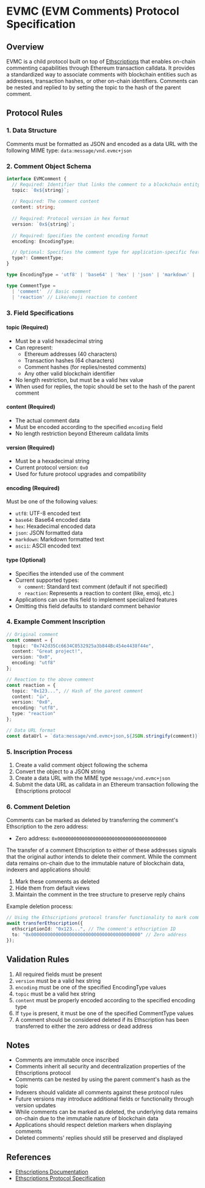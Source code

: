 # EVMC (EVM Comments) Protocol Specification

## Overview
EVMC is a child protocol built on top of [Ethscriptions](https://docs.ethscriptions.com/) that enables on-chain commenting capabilities through Ethereum transaction calldata. It provides a standardized way to associate comments with blockchain entities such as addresses, transaction hashes, or other on-chain identifiers. Comments can be nested and replied to by setting the topic to the hash of the parent comment.

## Protocol Rules

### 1. Data Structure
Comments must be formatted as JSON and encoded as a data URL with the following MIME type:
`data:message/vnd.evmc+json`


### 2. Comment Object Schema
```typescript
interface EVMComment {
  // Required: Identifier that links the comment to a blockchain entity
  topic: `0x${string}`;  
  
  // Required: The comment content
  content: string;
  
  // Required: Protocol version in hex format
  version: `0x${string}`;
  
  // Required: Specifies the content encoding format
  encoding: EncodingType;

  // Optional: Specifies the comment type for application-specific features
  type?: CommentType;
}

type EncodingType = 'utf8' | 'base64' | 'hex' | 'json' | 'markdown' | 'ascii';

type CommentType = 
  | 'comment'  // Basic comment
  | 'reaction' // Like/emoji reaction to content
```

### 3. Field Specifications

#### topic (Required)
- Must be a valid hexadecimal string
- Can represent:
  - Ethereum addresses (40 characters)
  - Transaction hashes (64 characters)
  - Comment hashes (for replies/nested comments)
  - Any other valid blockchain identifier
- No length restriction, but must be a valid hex value
- When used for replies, the topic should be set to the hash of the parent comment

#### content (Required)
- The actual comment data
- Must be encoded according to the specified `encoding` field
- No length restriction beyond Ethereum calldata limits

#### version (Required)
- Must be a hexadecimal string
- Current protocol version: `0x0`
- Used for future protocol upgrades and compatibility

#### encoding (Required)
Must be one of the following values:
- `utf8`: UTF-8 encoded text
- `base64`: Base64 encoded data
- `hex`: Hexadecimal encoded data
- `json`: JSON formatted data
- `markdown`: Markdown formatted text
- `ascii`: ASCII encoded text

#### type (Optional)
- Specifies the intended use of the comment
- Current supported types:
  - `comment`: Standard text comment (default if not specified)
  - `reaction`: Represents a reaction to content (like, emoji, etc.)
- Applications can use this field to implement specialized features
- Omitting this field defaults to standard comment behavior

### 4. Example Comment Inscription

```typescript
// Original comment
const comment = {
  topic: "0x742d35Cc6634C0532925a3b844Bc454e4438f44e",
  content: "Great project!",
  version: "0x0",
  encoding: "utf8"
};

// Reaction to the above comment
const reaction = {
  topic: "0x123...", // Hash of the parent comment
  content: "👍",
  version: "0x0",
  encoding: "utf8",
  type: "reaction"
};

// Data URL format
const dataUrl = `data:message/vnd.evmc+json,${JSON.stringify(comment)}`;
```

### 5. Inscription Process
1. Create a valid comment object following the schema
2. Convert the object to a JSON string
3. Create a data URL with the MIME type `message/vnd.evmc+json`
4. Submit the data URL as calldata in an Ethereum transaction following the Ethscriptions protocol

### 6. Comment Deletion
Comments can be marked as deleted by transferring the comment's Ethscription to the zero address:
- Zero address: `0x0000000000000000000000000000000000000000`

The transfer of a comment Ethscription to either of these addresses signals that the original author intends to delete their comment. While the comment data remains on-chain due to the immutable nature of blockchain data, indexers and applications should:
1. Mark these comments as deleted
2. Hide them from default views
3. Maintain the comment in the tree structure to preserve reply chains

Example deletion process:
```typescript
// Using the Ethscriptions protocol transfer functionality to mark comment as deleted
await transferEthscription({
  ethscriptionId: "0x123...", // The comment's ethscription ID
  to: "0x0000000000000000000000000000000000000000" // Zero address
});
```

## Validation Rules
1. All required fields must be present
2. `version` must be a valid hex string
3. `encoding` must be one of the specified EncodingType values
4. `topic` must be a valid hex string
5. `content` must be properly encoded according to the specified encoding type
6. If `type` is present, it must be one of the specified CommentType values
7. A comment should be considered deleted if its Ethscription has been transferred to either the zero address or dead address

## Notes
- Comments are immutable once inscribed
- Comments inherit all security and decentralization properties of the Ethscriptions protocol
- Comments can be nested by using the parent comment's hash as the topic
- Indexers should validate all comments against these protocol rules
- Future versions may introduce additional fields or functionality through version updates
- While comments can be marked as deleted, the underlying data remains on-chain due to the immutable nature of blockchain data
- Applications should respect deletion markers when displaying comments
- Deleted comments' replies should still be preserved and displayed

## References
- [Ethscriptions Documentation](https://docs.ethscriptions.com/)
- [Ethscriptions Protocol Specification](https://docs.ethscriptions.com/overview/protocol-specification)
